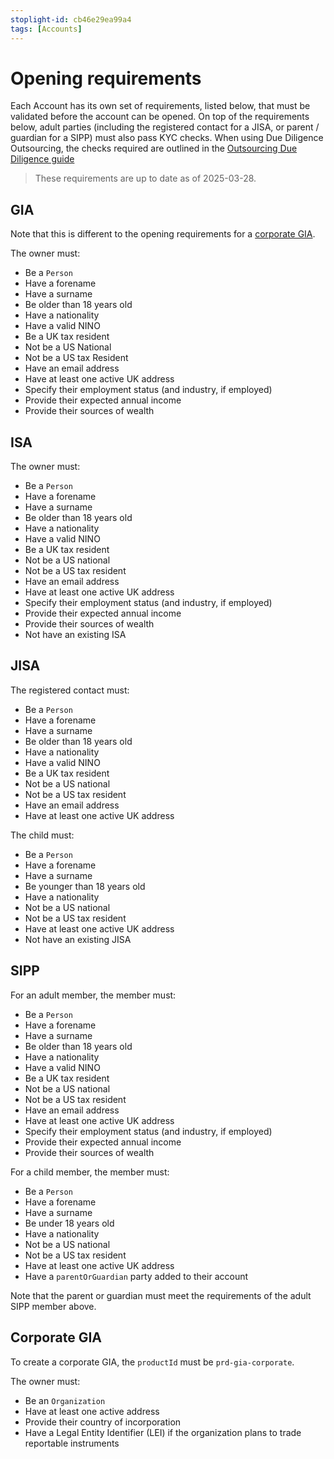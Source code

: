 ```yaml
---
stoplight-id: cb46e29ea99a4
tags: [Accounts]
---
```


# Opening requirements

Each Account has its own set of requirements, listed below, that must be validated before the account can be opened. On top of the requirements below, adult parties (including the registered contact for a JISA, or parent / guardian for a SIPP) must also pass KYC checks. When using Due Diligence Outsourcing, the checks required are outlined in the [Outsourcing Due Diligence guide]()

<!-- theme: info -->
> These requirements are up to date as of 2025-03-28.

## GIA

Note that this is different to the opening requirements for a [corporate GIA](/docs/guides/cb46e29ea99a4-opening-requirements#corporate-gia).

The owner must:

- Be a `Person`
- Have a forename
- Have a surname
- Be older than 18 years old
- Have a nationality
- Have a valid NINO
- Be a UK tax resident
- Not be a US National
- Not be a US tax Resident
- Have an email address
- Have at least one active UK address
- Specify their employment status (and industry, if employed)
- Provide their expected annual income
- Provide their sources of wealth

## ISA

The owner must:

- Be a `Person`
- Have a forename
- Have a surname
- Be older than 18 years old
- Have a nationality
- Have a valid NINO
- Be a UK tax resident
- Not be a US national
- Not be a US tax resident
- Have an email address
- Have at least one active UK address
- Specify their employment status (and industry, if employed)
- Provide their expected annual income
- Provide their sources of wealth
- Not have an existing ISA

## JISA

The registered contact must:

- Be a `Person`
- Have a forename
- Have a surname
- Be older than 18 years old
- Have a nationality
- Have a valid NINO
- Be a UK tax resident
- Not be a US national
- Not be a US tax resident
- Have an email address
- Have at least one active UK address

The child must:

- Be a `Person`
- Have a forename
- Have a surname
- Be younger than 18 years old
- Have a nationality
- Not be a US national
- Not be a US tax resident
- Have at least one active UK address
- Not have an existing JISA

## SIPP

For an adult member, the member must:

- Be a `Person`
- Have a forename
- Have a surname
- Be older than 18 years old
- Have a nationality
- Have a valid NINO
- Be a UK tax resident
- Not be a US national
- Not be a US tax resident
- Have an email address
- Have at least one active UK address
- Specify their employment status (and industry, if employed)
- Provide their expected annual income
- Provide their sources of wealth

For a child member, the member must:

- Be a `Person`
- Have a forename
- Have a surname
- Be under 18 years old
- Have a nationality
- Not be a US national
- Not be a US tax resident
- Have at least one active UK address
- Have a `parentOrGuardian` party added to their account

Note that the parent or guardian must meet the requirements of the adult SIPP member above.

## Corporate GIA

To create a corporate GIA, the `productId` must be `prd-gia-corporate`.

The owner must:

- Be an `Organization`
- Have at least one active address
- Provide their country of incorporation
- Have a Legal Entity Identifier (LEI) if the organization plans to trade reportable instruments